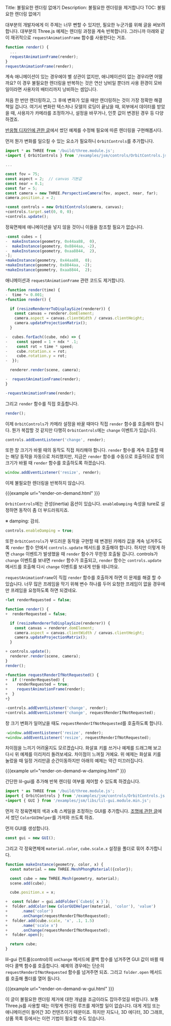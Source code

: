 Title: 불필요한 렌더링 없애기
Description: 불필요한 렌더링을 제거합니다
TOC: 불필요한 렌더링 없애기

대부분의 개발자에게 이 주제는 너무 뻔할 수 있지만, 필요한 누군가를 위해
글을 써보려 합니다. 대부분의 Three.js 예제는 렌더링 과정을 계속 반복합니다.
그러니까 아래와 같이 재귀적으로 `requestAnimationFrame` 함수를 사용한다는
거죠.

```js
function render() {
  ...
  requestAnimationFrame(render);
}
requestAnimationFrame(render);
```

계속 애니메이션이 있는 경우에야 별 상관이 없지만, 애니메이션이 없는 경우라면
어떨까요? 이 경우 불필요한 렌더링을 반복하는 것은 연산 낭비일 뿐더러 사용
환경이 모바일이라면 사용자의 배터리까지 낭비하는 셈입니다.

처음 한 번만 렌더링하고, 그 후에 변화가 있을 때만 렌더링하는 것이 가장 정확한
해결책일 겁니다. 여기서 변화란 텍스처나 모델의 로딩이 끝났을 때, 외부에서
데이터를 받았을 때, 사용자가 카메라를 조정하거나, 설정을 바꾸거나, 인풋 값이
변경된 경우 등 다양하겠죠.

[반응형 디자인에 관한 글](responsive.html)에서 썼던 예제를 수정해
필요에 따른 렌더링을 구현해봅시다.

먼저 뭔가 변화를 일으킬 수 있는 요소가 필요하니 `OrbitControls`를 추가합니다.

```js
import * as THREE from '/build/three.module.js';
+import { OrbitControls } from '/examples/jsm/controls/OrbitControls.js';

...

const fov = 75;
const aspect = 2;  // canvas 기본값
const near = 0.1;
const far = 5;
const camera = new THREE.PerspectiveCamera(fov, aspect, near, far);
camera.position.z = 2;

+const controls = new OrbitControls(camera, canvas);
+controls.target.set(0, 0, 0);
+controls.update();
```

정육면체에 애니메이션을 넣지 않을 것이니 이들을 참조할 필요가 없습니다.

```js
-const cubes = [
-  makeInstance(geometry, 0x44aa88,  0),
-  makeInstance(geometry, 0x8844aa, -2),
-  makeInstance(geometry, 0xaa8844,  2),
-];
+makeInstance(geometry, 0x44aa88,  0);
+makeInstance(geometry, 0x8844aa, -2);
+makeInstance(geometry, 0xaa8844,  2);
```

애니메이션과 `requestAnimationFrame` 관련 코드도 제거합니다.

```js
-function render(time) {
-  time *= 0.001;
+function render() {

  if (resizeRendererToDisplaySize(renderer)) {
    const canvas = renderer.domElement;
    camera.aspect = canvas.clientWidth / canvas.clientHeight;
    camera.updateProjectionMatrix();
  }

-  cubes.forEach((cube, ndx) => {
-    const speed = 1 + ndx * .1;
-    const rot = time * speed;
-    cube.rotation.x = rot;
-    cube.rotation.y = rot;
-  });

  renderer.render(scene, camera);

-  requestAnimationFrame(render);
}

-requestAnimationFrame(render);
```

그리고 `render` 함수를 직접 호출합니다.

```js
render();
```

이제 `OrbitControls`가 카메라 설정을 바꿀 때마다 직접 `render` 함수를 호출해야
합니다. 뭔가 복잡할 것 같지만 다행히 `OrbitControls`에는 `change` 이벤트가 있습니다.

```js
controls.addEventListener('change', render);
```

또한 창 크기가 바뀔 때의 동작도 직접 처리해야 합니다. `render` 함수를 계속 호출할
때는 해당 동작을 자동으로 처리했지만, 지금은 `render` 함수를 수동으로 호출하므로
창의 크기가 바뀔 때 `render` 함수를 호출하도록 하겠습니다.

```js
window.addEventListener('resize', render);
```

이제 불필요한 렌더링을 반복하지 않습니다.

{{{example url="render-on-demand.html" }}}

`OrbitControls`에는 관성(inertia) 옵션이 있습니다. `enableDamping` 속성을 ture로
설정하면 동작이 좀 더 부드러워지죠.

※ damping: 감쇠.

```js
controls.enableDamping = true;
```

또한 `OrbitControls`가 부드러운 동작을 구현할 때 변경된 카메라 값을 계속 넘겨주도록
`render` 함수 안에서 `controls.update` 메서드를 호출해야 합니다. 하지만 이렇게 하면
`change` 이벤트가 발생했을 때 `render` 함수가 무한정 호출될 겁니다. controls가 `change`
이벤트를 보내면 `render` 함수가 호출되고, `render` 함수는 `controls.update` 메서드를
호출해 다시 `change` 이벤트를 보내게 만들 테니까요.

`requestAnimationFrame`이 직접 `render` 함수를 호출하게 하면 이 문제를 해결 할 수
있습니다. 너무 많은 프레임을 막기 위해 변수 하나를 두어 요청한 프레임이 없을 경우에만
프레임을 요청하도록 하면 되겠네요.

```js
+let renderRequested = false;

function render() {
+  renderRequested = false;

  if (resizeRendererToDisplaySize(renderer)) {
    const canvas = renderer.domElement;
    camera.aspect = canvas.clientWidth / canvas.clientHeight;
    camera.updateProjectionMatrix();
  }

+ controls.update();
  renderer.render(scene, camera);
}
render();

+function requestRenderIfNotRequested() {
+  if (!renderRequested) {
+    renderRequested = true;
+    requestAnimationFrame(render);
+  }
+}

-controls.addEventListener('change', render);
+controls.addEventListener('change', requestRenderIfNotRequested);
```

창 크기 변화가 일어났을 때도 `requestRenderIfNotRequested`를 호출하도록 합니다.

```js
-window.addEventListener('resize', render);
+window.addEventListener('resize', requestRenderIfNotRequested);
```

차이점을 느끼기 어려울지도 모르겠습니다. 화살표 키를 쓰거나 예제를 드래그해 보고
다시 위 예제를 이리저리 돌려보세요. 차이점이 느껴질 거예요. 위 예제는 화살표 키를
눌렀을 때 일정 거리만큼 순간이동하지만 아래의 예제는 약간 미끄러집니다.

{{{example url="render-on-demand-w-damping.html" }}}

간단한 lil-gui를 추가해 반복 렌더링 여부를 제어할 수 있도록 하겠습니다.

```js
import * as THREE from '/build/three.module.js';
import { OrbitControls } from '/examples/jsm/controls/OrbitControls.js';
+import { GUI } from '/examples/jsm/libs/lil-gui.module.min.js';
```

먼저 각 정육면체의 색과 x축 스케일을 조정하는 GUI를 추가합니다. [조명에 관한 글](lights.html)에서
썼던 `ColorGUIHelper`를 가져와 쓰도록 하죠.

먼저 GUI를 생성합니다.

```js
const gui = new GUI();
```

그리고 각 정육면체에 `material.color`, `cube.scale.x` 설정을 폴더로 묶어
추가합니다.

```js
function makeInstance(geometry, color, x) {
  const material = new THREE.MeshPhongMaterial({color});

  const cube = new THREE.Mesh(geometry, material);
  scene.add(cube);

  cube.position.x = x;

+  const folder = gui.addFolder(`Cube${ x }`);
+  folder.addColor(new ColorGUIHelper(material, 'color'), 'value')
+      .name('color')
+      .onChange(requestRenderIfNotRequested);
+  folder.add(cube.scale, 'x', .1, 1.5)
+      .name('scale x')
+      .onChange(requestRenderIfNotRequested);
+  folder.open();

  return cube;
}
```

lil-gui 컨트롤(control)의 `onChange` 메서드에 콜백 함수를 넘겨주면 GUI 값이 바뀔
때마다 콜백 함수를 호출합니다. 예제의 경우에는 단순히 `requestRenderIfNotRequested`
함수를 넘겨주면 되죠. 그리고 `folder.open` 메서드를 호출해 폴더를 열어 둡니다.

{{{example url="render-on-demand-w-gui.html" }}}

이 글이 불필요한 렌더링 제거에 대한 개념을 조금이라도 잡아주었길 바랍니다. 보통
Three.js를 사용할 때는 이렇게 렌더링 루프를 제어할 일이 없습니다. 대게 게임 또는
애니메이션이 들어간 3D 컨텐츠이기 때문이죠. 하지만 지도나, 3D 에디터, 3D 그래프,
상품 목록 등에서는 이런 기법이 필요할 수도 있습니다.
